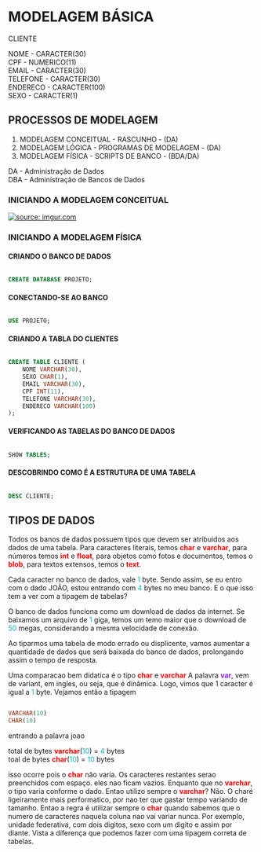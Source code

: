 <h1> MODELAGEM BÁSICA  </h1>

<p> 
CLIENTE<br>

NOME - CARACTER(30)<br>
CPF - NUMERICO(11)<br>
EMAIL - CARACTER(30)<br>
TELEFONE - CARACTER(30)<br>
ENDERECO - CARACTER(100)<br>
SEXO - CARACTER(1)<br>
</p>

<h2> PROCESSOS DE MODELAGEM </h2>

1. MODELAGEM CONCEITUAL - RASCUNHO - (DA)
2. MODELAGEM LÓGICA - PROGRAMAS DE MODELAGEM - (DA)
3. MODELAGEM FÍSICA - SCRIPTS DE BANCO - (BDA/DA)

<p>
DA - Administração de Dados <br>
DBA - Administração de Bancos de Dados
</p>

<h3> INICIANDO A MODELAGEM CONCEITUAL </h3>

<a href="https://imgur.com/fJeTHUe"><img src="https://i.imgur.com/fJeTHUe.png" title="source: imgur.com" /></a>

<h3> INICIANDO A MODELAGEM FÍSICA </h3>


<h4> CRIANDO O BANCO DE DADOS </h4>

```SQL

CREATE DATABASE PROJETO;

```

<h4>  CONECTANDO-SE AO BANCO </h4>

```SQL

USE PROJETO;

```

<h4> CRIANDO A TABLA DO CLIENTES </h4>

```SQL

CREATE TABLE CLIENTE (
	NOME VARCHAR(30),
	SEXO CHAR(1),
	EMAIL VARCHAR(30),
	CPF INT(11),
	TELEFONE VARCHAR(30),
	ENDERECO VARCHAR(100)
);

```
<h4> VERIFICANDO AS TABELAS DO BANCO DE DADOS </h4>

```SQL

SHOW TABLES;

```

<h4> DESCOBRINDO COMO É A ESTRUTURA DE UMA TABELA </h4>

```SQL

DESC CLIENTE;

```

<h2>TIPOS DE DADOS</h2>
<p>
Todos os banos de dados possuem tipos que devem ser atribuidos aos dados de uma tabela.
Para caracteres literais, temos <font color="#f70000"><b>char</b></font> e <font color="#f70000"><b>varchar</b></font>, para números temos <font color="#f70000"><b>int</b></font> e <font color="#f70000"><b>float</b></font>, para
objetos como fotos e documentos, temos o <font color="#f70000"><b>blob</b></font>, para textos extensos, temos o <font color="#f70000"><b>text</b></font>. 
</p>
<p>
Cada caracter no banco de dados, vale <font color="#0bb1c4">1</font> byte. Sendo assim, se eu entro com o dado JOÃO,
estou entrando com <font color="#0bb1c4">4</font> bytes no meu banco. E o que isso tem a ver com a tipagem de tabelas?
</p>
<p>
O banco de dados funciona como um download de dados da internet. Se baixamos um arquivo de <font color="#0bb1c4">1</font> giga,
temos um temo maior que o download de <font color="#0bb1c4">50</font> megas, considerando a mesma velocidade de conexão.
</p>
<p>
Ao tiparmos uma tabela de modo errado ou displicente, vamos aumentar a quantidade de dados que 
será baixada do banco de dados, prolongando assim o tempo de resposta.
</p>

<p>
Uma comparacao bem didatica é o tipo <font color="#f70000"><b>char</b></font> e <font color="#f70000"><b>varchar</b></font>
A palavra <font color="#7c22d6"><b>var</b></font>, vem de variant, em ingles, ou seja, que é dinâmica. Logo, vimos que 1 caracter
é igual a <font color="#0bb1c4">1</font> byte. Vejamos então a tipagem
</p>


```SQL

VARCHAR(10)
CHAR(10)

```

<p>
entrando a palavra joao <br>

total de bytes <font color="#f70000"><b>varchar</b></font>(<font color="#0bb1c4">10</font>) = <font color="#0bb1c4">4</font> bytes <br>
toal de bytes <font color="#f70000"><b>char</b></font>(<font color="#0bb1c4">10</font>) = <font color="#0bb1c4">10</font> bytes
</p>

<p>
isso ocorre pois o <font color="#f70000"><b>char</b></font> não varia. Os caracteres restantes serao preenchidos com espaço. 
eles nao ficam vazios. Enquanto que no <font color="#f70000"><b>varchar</b></font>, o tipo varia conforme o dado.
Entao utilizo sempre o <font color="#f70000"><b>varchar</b></font>? Não. O charé ligeiramente mais performatico, por nao
ter que gastar tempo variando de tamanho. Entao a regra é utilizar sempre o <font color="#f70000"><b>char</b></font> quando
sabemos que o numero de caracteres naquela coluna nao vai variar nunca. Por exemplo,
unidade federativa, com dois digitos, sexo com um digito e assim por diante. Vista a diferença
que podemos fazer com uma tipagem correta de tabelas.
</p>
